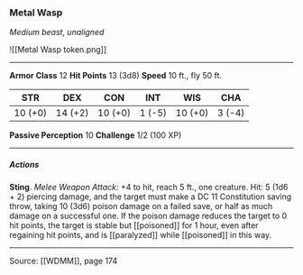 ### Metal Wasp
_Medium beast, unaligned_

![[Metal Wasp token.png]]


---

**Armor Class** 12
**Hit Points** 13 (3d8)
**Speed** 10 ft., fly 50 ft.

| STR     | DEX     | CON     | INT     | WIS     | CHA     |
|---------|---------|---------|---------|---------|---------|
| 10 (+0) | 14 (+2) | 10 (+0) | 1 (-5) | 10 (+0) | 3 (-4) |

**Passive Perception** 10
**Challenge** 1/2 (100 XP)

---

##### Actions
**Sting**. _Melee Weapon Attack:_ +4 to hit, reach 5 ft., one creature. Hit: 5 (1d6 + 2) piercing damage, and the target must make a DC 11 Constitution saving throw, taking 10 (3d6) poison damage on a failed save, or half as much damage on a successful one. If the poison damage reduces the target to 0 hit points, the target is stable but [[poisoned]] for 1 hour, even after regaining hit points, and is [[paralyzed]] while [[poisoned]] in this way.


---

Source: [[WDMM]], page 174